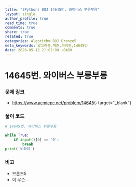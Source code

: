 ```yaml
---
title: "[Python] BOJ 14645번. 와이버스 부릉부릉"
layout: single
author_profile: true
read_time: true
comments: true
share: true
related: true
categories: Algorithm BOJ Bronze5
meta_keywords: 알고리즘,백준,파이썬,14645번
date: 2020-05-12 21:02:00 -0400
---
```


# 14645번. 와이버스 부릉부릉

### 문제 링크

- <https://www.acmicpc.net/problem/14645>{: target="\_blank"}

### 풀이 코드

```python
# 14645번. 와이버스 부릉부릉

while True:
    if input()[0] == '0':
        break
print('비와이')
```

### 비고

- 브론즈5
- 이 무슨...
